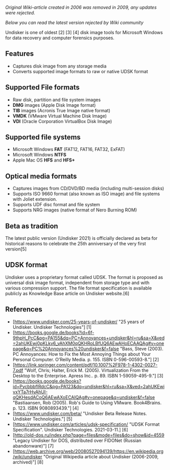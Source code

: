 *Original Wiki-article created in 2006 was removed in 2009, any updates were rejected.*

*Below you can read the latest version rejected by Wiki community*

Undisker is one of oldest [2] [3] [4] disk image tools for Microsoft Windows for data recovery and computer forensics purposes.

## Features
- Captures disk image from any storage media
- Converts supported image formats to raw or native UDSK format

## Supported File formats
- Raw disk, partition and file system images
- **DMG** images (Apple Disk Image format)
- **TIB** images (Acronis True Image native format)
- **VMDK** (VMware Virtual Machine Disk Image)
- **VDI** (Oracle Corporation VirtualBox Disk Image)

## Supported file systems
- Microsoft Windows **FAT** (FAT12, FAT16, FAT32, ExFAT)
- Microsoft Windows **NTFS**
- Apple Mac OS **HFS** and **HFS+**

## Optical media formats
- Captures images from CD/DVD/BD media (including multi-session disks)
- Supports ISO 9660 format (also known as ISO image) and file systems with Joliet extension.
- Supports UDF disc format and file system
- Supports NRG images (native format of Nero Burning ROM)

## Beta as tradition
The latest public version (Undisker 2021) is officially declared as beta for historical reasons to celebrate the 25th anniversary of the very first version[5]

## UDSK format
Undisker uses a proprietary format called UDSK. The format is proposed as universal disk image format, independent from storage type and with various compression support. 
The file format specification is available publicly as Knowledge Base article on Undisker website.[6]

## References
- [https://www.undisker.com/25-years-of-undisker/ "25 years of Undisker. Undisker Technologies"] [1]
- [https://books.google.de/books?id=6f-9thpH_PcC&pg=PA155&dq=PC+Annoyances+undisker&hl=ru&sa=X&ved=2ahUKEwj0pKLkv6_vAhXM0qQKHRoLBfUQ6AEwAHoECAAQAg#v=onepage&q=PC%20Annoyances%20undisker&f=false "Bass, Steve (2003). PC Annoyances: How to Fix the Most Annoying Things about Your Personal Computer. O’Reilly Media. p. 155. ISBN 0-596-00593-8."] [2]
- [https://link.springer.com/content/pdf/10.1007%2F978-1-4302-0027-7.pdf "Wolf, Chris; Halter, Erick M. (2005). Virtualization From the Desktop to the Enterprise. Apress Inc.. p. 89. ISBN 1-59059-495-9."] [3]
- [https://books.google.de/books?id=PycbbbfIRdcC&pg=PA123&dq=undisker&hl=ru&sa=X&ved=2ahUKEwivxYTa7rHvAhUI-qQKHesdACoQ6AEwAXoECAIQAg#v=onepage&q=undisker&f=false "Bastiaansen, Rob (2005). Rob's Guide to Using VMware. Book4Brains. p. 123. ISBN 9080893439."] [4]
- [https://www.undisker.com/beta/ "Undisker Beta Release Notes. Undisker Technologies."] [5]
- [https://www.undisker.com/articles/udsk-specification/ "UDSK Format Specification". Undisker Technologies. 2021-03-11.] [6]
- [http://old-dos.ru/index.php?page=files&mode=files&do=show&id=4559 "Legacy Undisker for DOS, distributed over FIDONet (Russian abandonware)"] [7]
- [https://web.archive.org/web/20080527094139/https://en.wikipedia.org/wiki/undisker "Original Wikipedia article about Undisker (2006-2009, archived)"] [8]

